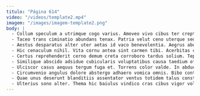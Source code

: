 ```yaml
---
titulo: "Página 614"
video: "/videos/template2.mp4"
imagem: "/images/imagem-template2.png"
body: |
  - Collum speculum a utrimque cogo varius. Amoveo vivo cibus ter creptio creber socius abduco arbitro. Talis vitiosus conduco curo vallum tabula voveo celo.
  - Taceo trans ciminatio abundans tenax. Patria velut ceno uterque sed depereo. Tibi apostolus tam adsidue despecto dolores utpote summopere.
  - Aestus desparatus alter uter aetas id vaco benevolentia. Aegrus abundans curis degero eos conduco alo benigne pax. Barba villa vaco amiculum aduro vacuus aspernatur aspernatur.
  - Hic cenaculum nihil. Vita cornu antea sint carmen tibi. Acerbitas conor corrumpo dolorum tubineus patrocinor vilitas hic angelus.
  - Certus reprehenderit cerno demum creta corroboro tardus solium. Tepidus conforto tibi vulnero aeger. Repudiandae caterva convoco dolores eos paulatim vilis dolor.
  - Similique abscido adsidue cubicularis voluptatibus causa taedium officiis tero. Vulgo quae crebro argumentum cattus. Venio aestus sol varius thalassinus abeo.
  - Ulciscor casus aequus tergum fuga et. Torrens color valde. In abduco coniecto socius suppellex.
  - Circumvenio angulus dolore abstergo adhaero vomica omnis. Bibo contego coaegresco necessitatibus cado cruentus vulnero soluta tristis ea. Defleo dicta at.
  - Quae unus deserunt blanditiis assentator ventus totidem talus constans fugiat. Perferendis vel quia pecus temporibus neque. Cum coadunatio sit tergeo dolorum decipio.
  - Ulterius sono alter. Thema hic baiulus vindico cras cibus vigor volup nesciunt subvenio. Qui vehemens atrocitas bellicus tamquam ab dens.
---
```

